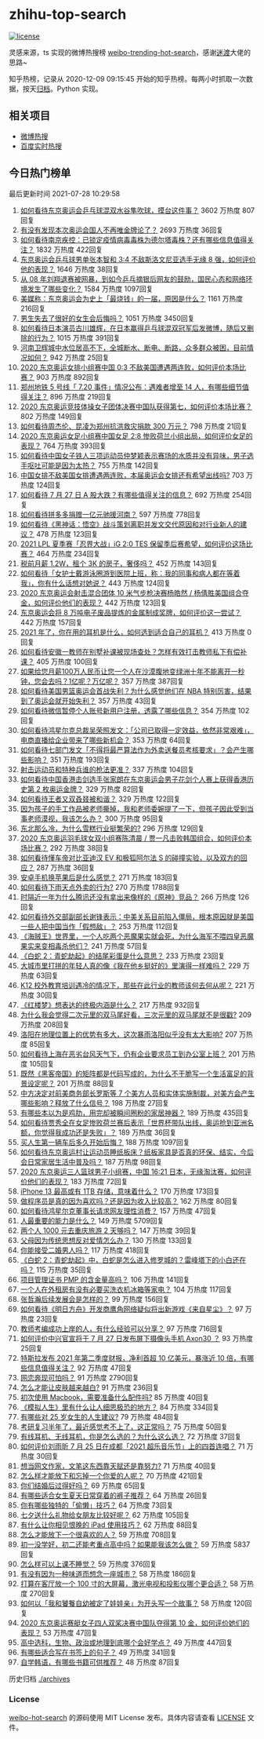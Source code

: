 # zhihu-top-search

[![license](https://img.shields.io/github/license/Arrackisarookie/zhihu-top-search)](https://github.com/Arrackisarookie/zhihu-top-search/blob/master/LICENSE)

灵感来源，ts 实现的微博热搜榜 [weibo-trending-hot-search](https://github.com/justjavac/weibo-trending-hot-search)，感谢[迷渡](https://github.com/justjavac)大佬的思路~

知乎热榜，记录从 2020-12-09 09:15:45 开始的知乎热榜。每两小时抓取一次数据，按天[归档](./archives)。Python 实现。

## 相关项目
+ [微博热搜](https://github.com/Arrackisarookie/weibo-hot-search)
+ [百度实时热搜](https://github.com/Arrackisarookie/baidu-hot-search)

## 今日热门榜单

<!-- Rank Begin -->

最后更新时间 2021-07-28 10:29:58

1. [如何看待东京奥运会乒乓球混双水谷隼吹球，摸台这件事？](https://www.zhihu.com/question/475145975) 3602 万热度 807回复
1. [有没有发现本次奥运会国人不再唯金牌论了？](https://www.zhihu.com/question/474810157) 2693 万热度 36回复
1. [如何看待南京疾控：已锁定疫情病毒毒株为德尔塔毒株？还有哪些信息值得关注？](https://www.zhihu.com/question/475247957) 1832 万热度 422回复
1. [东京奥运会乒乓球男单张本智和 3:4 不敌斯洛文尼亚选手无缘 8 强，如何评价他的表现？](https://www.zhihu.com/question/475390740) 1646 万热度 38回复
1. [从 08 年刘翔退赛被网暴，到如今乒乓摘银后网友的鼓励，国民心态和网络环境发生了哪些变化？](https://www.zhihu.com/question/475185967) 1584 万热度 1097回复
1. [美媒称：东京奥运会为史上「最烧钱」的一届，原因是什么？](https://www.zhihu.com/question/475123416) 1161 万热度 216回复
1. [男生失去了很好的女生会后悔吗？](https://www.zhihu.com/question/329545868) 1051 万热度 3450回复
1. [如何看待日本演员古川雄辉，在日本赢得乒乓球混双冠军后发微博，随后又删除的行为？](https://www.zhihu.com/question/475225346) 1015 万热度 391回复
1. [河南卫辉城中水位居高不下，全城断水、断电、断路，众多群众被困，目前情况如何？](https://www.zhihu.com/question/475343580) 942 万热度 25回复
1. [2020 东京奥运女排小组赛中国 0:3 不敌美国遭遇两连败，如何评价本场比赛？](https://www.zhihu.com/question/475232626) 903 万热度 892回复
1. [郑州地铁 5 号线「 7.20 事件」情况公布：遇难者增至 14 人，有哪些细节值得关注？](https://www.zhihu.com/question/475284357) 896 万热度 219回复
1. [2020 东京奥运竞技体操女子团体决赛中国队获得第七，如何评价本场比赛？](https://www.zhihu.com/question/475381070) 802 万热度 149回复
1. [如何看待周杰伦、昆凌为郑州抗洪救灾捐款 300 万元？](https://www.zhihu.com/question/475171933) 798 万热度 21回复
1. [2020 东京奥运女足小组赛中国女足 2:8 惨败荷兰小组出局，如何评价女足的表现？](https://www.zhihu.com/question/475391452) 764 万热度 393回复
1. [如何看待中国女子铁人三项运动员仲梦颖表示赛场的水质并没有异味，男子选手呕吐可能是因为太热？](https://www.zhihu.com/question/475406361) 755 万热度 142回复
1. [中国女排不敌美国女排遭遇两连败，本届奥运会女排还有希望出线吗?](https://www.zhihu.com/question/475270870) 703 万热度 124回复
1. [如何看待 7 月 27 日 A 股大跌？有哪些值得关注的信息？](https://www.zhihu.com/question/475310268) 692 万热度 254回复
1. [如何看待拼多多捐赠一亿元驰援河南？](https://www.zhihu.com/question/473963651) 597 万热度 778回复
1. [如何看待《黑神话：悟空》战斗策划离职并发文交代原因和对行业新人的建议？](https://www.zhihu.com/question/474908844) 478 万热度 123回复
1. [2021 LPL 夏季赛「忍界大战」iG 2:0 TES 保留季后赛希望，如何评价这场比赛？](https://www.zhihu.com/question/475283649) 464 万热度 234回复
1. [税前月薪 1.2W，租个 3K 的房子，奢侈吗？](https://www.zhihu.com/question/470755124) 452 万热度 143回复
1. [如何看待「女护士戴游泳圈游到医院上班，称：我的同事和病人都在等着我」，你有什么话想对她说？](https://www.zhihu.com/question/475238568) 443 万热度 124回复
1. [2020 东京奥运会射击混合团体 10 米气步枪决赛杨皓然 / 杨倩胜美国组合夺金，如何评价他们的表现？](https://www.zhihu.com/question/475309141) 442 万热度 123回复
1. [东京奥运会将 8 万吨电子废品提炼的金属制成奖牌，如何评价这一尝试？](https://www.zhihu.com/question/474716915) 442 万热度 157回复
1. [2021 年了，你在用的耳机是什么，如何选到适合自己的耳机？](https://www.zhihu.com/special/1400881765305606144) 413 万热度 0回复
1. [如何看待安徽一教师在别墅补课被现场查处？怎样有效打击教师私下有偿补课？](https://www.zhihu.com/question/475421091) 405 万热度 100回复
1. [如果给您月薪100万人民币让您一个人在沙漠腹地变绿洲十年不能离开一秒钟，您会去吗？1亿呢？万亿呢？](https://www.zhihu.com/question/472905672) 357 万热度 387回复
1. [如何看待美国男篮奥运会首战失利？为什么感觉他们在 NBA 特别厉害，结果到了奥运会就开始失利？](https://www.zhihu.com/question/474990207) 357 万热度 43回复
1. [如何看待微信暂停个人账号新用户注册，透露了哪些信息？](https://www.zhihu.com/question/475208084) 354 万热度 102回复
1. [如何看待鸿星尔克总裁吴荣照发文：「公司已取得一定效益，依然非常艰难」，电商直播给企业带来了哪些新机会？](https://www.zhihu.com/question/474780787) 353 万热度 64回复
1. [如何看待七部门发文「不得将最严算法作为外卖送餐员考核要求」？会产生哪些影响？](https://www.zhihu.com/question/475094320) 351 万热度 193回复
1. [射击运动员和特种兵谁的枪法更准？](https://www.zhihu.com/question/469107554) 337 万热度 104回复
1. [如何看待中国香港击剑选手张家朗在东京奥运会男子花剑个人赛上获得香港历史第 2 枚奥运金牌？](https://www.zhihu.com/question/475134808) 329 万热度 82回复
1. [如何看待王者又双叒叕被和谐？](https://www.zhihu.com/question/471580711) 329 万热度 122回复
1. [因为孩子的手工作品被老师撕掉，我和老师委婉提了一下，但孩子因此受到当事老师漠视，我该怎么办？](https://www.zhihu.com/question/474117690) 300 万热度 95回复
1. [东北那么冷，为什么雪糕行业挺繁荣的?](https://www.zhihu.com/question/412600971) 296 万热度 129回复
1. [2020 东京奥运羽毛球女双小组赛陈清晨 / 贾一凡击败韩国组合，如何评价本场比赛？](https://www.zhihu.com/question/475253515) 292 万热度 38回复
1. [如何看待懂车帝对比亚迪汉 EV 和极狐阿尔法 S 的碰撞实验，以及双方的回应？](https://www.zhihu.com/question/475036515) 287 万热度 36回复
1. [安卓手机换苹果后是什么感觉？](https://www.zhihu.com/question/313732168) 271 万热度 183回复
1. [如何看待下雨天点外卖的行为?](https://www.zhihu.com/question/474815657) 270 万热度 1788回复
1. [时隔近一年为什么腾讯还没有拿出来像样的《原神》竞品？](https://www.zhihu.com/question/473981288) 266 万热度 126回复
1. [如何看待外交部副部长谢锋表示：中美关系目前陷入僵局，根本原因就是美国一些人把中国当作「假想敌」？](https://www.zhihu.com/question/474996051) 253 万热度 112回复
1. [《海贼王》世界里，一个人吃两个恶魔果实就会死，为什么海军不喂四皇恶魔果实来变相毒杀他们？](https://www.zhihu.com/question/469908655) 241 万热度 57回复
1. [《白蛇 2：青蛇劫起》的结尾彩蛋是什么意思？](https://www.zhihu.com/question/474379083) 233 万热度 23回复
1. [大城市里打拼的年轻人真的像《我在他乡挺好的》里演得一样难吗？](https://www.zhihu.com/question/473665579) 229 万热度 63回复
1. [K12 校外教育培训遇冷的情况下，那些在此行业的教师该何去何从呢？](https://www.zhihu.com/question/474516351) 221 万热度 30回复
1. [《红楼梦》想表达的终极内涵是什么？](https://www.zhihu.com/question/54833966) 217 万热度 932回复
1. [为什么我会觉得二次元里的双马尾好看，三次元里的双马尾就不是很戳?](https://www.zhihu.com/question/449620519) 209 万热度 208回复
1. [洛阳在地理位置上的优势有多大，这次暴雨洛阳似乎没有太大影响?](https://www.zhihu.com/question/474171360) 207 万热度 85回复
1. [如何看待上海在恶劣台风天气下，仍有企业要求员工到办公室上班？](https://www.zhihu.com/question/474850575) 201 万热度 105回复
1. [既然《黑客帝国》的矩阵都是代码写成的，为什么不干脆写一个生活富足的背景设定呢？](https://www.zhihu.com/question/472297446) 201 万热度 88回复
1. [中方决定对前美商务部长罗斯等 7 个美方人员和实体实施制裁，对美方会产生哪些影响？释放了什么信号？](https://www.zhihu.com/question/474551272) 198 万热度 27回复
1. [有哪些本以为是鸡肋，用完却被瞬间圈粉的家居神器？](https://www.zhihu.com/question/359026960) 189 万热度 435回复
1. [如何看待贾秀全在女足惨败荷兰赛后表示「世界杯带队出线，奥运抢到亚洲名额，你觉得我成功还是失败」？](https://www.zhihu.com/question/475423188) 189 万热度 36回复
1. [买人生第一辆车后多久开始后悔？](https://www.zhihu.com/question/354985985) 188 万热度 1097回复
1. [如何看待东京奥运村让运动员睡纸板床？纸板家具是否真的环保、结实，今后会日常家居生活中普及吗？](https://www.zhihu.com/question/474231487) 187 万热度 98回复
1. [2020 东京奥运三人篮球男子小组赛，中国 16:21 日本，无缘淘汰赛，如何评价他们的表现？](https://www.zhihu.com/question/475299774) 183 万热度 72回复
1. [iPhone 13 最高或有 1TB 存储，意味着什么？](https://www.zhihu.com/question/474158639) 170 万热度 173回复
1. [做程序员是真的因为喜欢吗？还是因为收入比较高？](https://www.zhihu.com/question/473184827) 162 万热度 80回复
1. [如何看待鸿星尔克董事长请求网友理性消费？](https://www.zhihu.com/question/474886857) 157 万热度 47回复
1. [人最重要的能力是什么？](https://www.zhihu.com/question/19602183) 149 万热度 5709回复
1. [两个人 1000 元去重庆旅游 2 天够吗？](https://www.zhihu.com/question/472417007) 147 万热度 39回复
1. [父母因为传统思想反对爱情怎么办？](https://www.zhihu.com/question/475176450) 130 万热度 133回复
1. [你能接受二婚男人吗？](https://www.zhihu.com/question/414614768) 117 万热度 418回复
1. [《白蛇 2：青蛇劫起》中，白蛇是怎么进入修罗城的？雷峰塔下的小白还在吗？](https://www.zhihu.com/question/474347389) 115 万热度 35回复
1. [项目管理证书 PMP 的含金量高吗？](https://www.zhihu.com/question/331423016) 106 万热度 141回复
1. [一个人在外租房有没有必要买洗衣机冰箱等家电？](https://www.zhihu.com/question/309052383) 104 万热度 117回复
1. [张哲瀚后续发展会是怎样的？](https://www.zhihu.com/question/453445712) 99 万热度 156回复
1. [如何看待《明日方舟》开发商鹰角网络疑似将出新游戏《来自星尘》？](https://www.zhihu.com/question/475250299) 97 万热度 23回复
1. [教师考编成功上岸的人，有什么经验可以分享？](https://www.zhihu.com/question/310523389) 97 万热度 716回复
1. [如何评价中兴官宣将于 7 月 27 日发布屏下摄像头手机 Axon30 ？](https://www.zhihu.com/question/473225793) 93 万热度 25回复
1. [特斯拉发布 2021 年第二季度财报，净利首超 10 亿美元，暴涨近 10 倍，有哪些信息值得关注？](https://www.zhihu.com/question/475033354) 92 万热度 47回复
1. [网恋奔现可怕吗？](https://www.zhihu.com/question/313443372) 91 万热度 2790回复
1. [怎么才能让皮肤越来越白?](https://www.zhihu.com/question/458127901) 91 万热度 236回复
1. [初次使用 Macbook，需要准备什么配件吗?](https://www.zhihu.com/question/465162429) 85 万热度 40回复
1. [《模拟人生》里有什么让人细思极恐的地方？](https://www.zhihu.com/question/264106033) 84 万热度 334回复
1. [有哪些对 25 岁女生的人生建议?](https://www.zhihu.com/question/447599541) 79 万热度 484回复
1. [考研复习半年了，最近感觉考不上了，这正常吗？](https://www.zhihu.com/question/472670190) 75 万热度 50回复
1. [有线耳机、无线耳机，你是怎么选的？为什么这么选？](https://www.zhihu.com/question/473478886) 72 万热度 37回复
1. [如何评价刘雨昕 7 月 25 日在成都「2021 超乐音乐节」上的四首连唱？](https://www.zhihu.com/question/474896745) 71 万热度 30回复
1. [想当网文作家，文笔这东西靠天赋还是靠努力?](https://www.zhihu.com/question/473657862) 71 万热度 40回复
1. [怎么样才能放下和忘掉一个你爱的人呢？](https://www.zhihu.com/question/472678315) 70 万热度 421回复
1. [你们结婚后过得好吗？](https://www.zhihu.com/question/474091104) 69 万热度 65回复
1. [有哪些适合女生夏天日常穿着的裤子推荐？](https://www.zhihu.com/question/61304354) 64 万热度 26回复
1. [你有哪些独特的「偷懒」技巧？](https://www.zhihu.com/question/475087174) 64 万热度 73回复
1. [七夕送什么礼物给女朋友比较好呢？](https://www.zhihu.com/question/34524616) 62 万热度 105回复
1. [有什么让你相见恨晚的 iPad 使用技巧？](https://www.zhihu.com/question/35209973) 62 万热度 88回复
1. [怎么才能放下一个很喜欢的人？](https://www.zhihu.com/question/464945624) 59 万热度 708回复
1. [初一没学好，初二还能考重点高中吗？如果能我该怎么做？](https://www.zhihu.com/question/461543465) 59 万热度 5837回复
1. [怎么样可以上课不睡觉？](https://www.zhihu.com/question/471614673) 59 万热度 376回复
1. [有没有因为一种味道而想念一座城市？](https://www.zhihu.com/question/466159247) 58 万热度 186回复
1. [打算在客厅放一个 100 寸的大屏幕，激光电视和投影仪哪个更合适？](https://www.zhihu.com/question/441824735) 58 万热度 270回复
1. [如何以「我和饕餮自幼被定了娃娃亲」为开头写一个故事？](https://www.zhihu.com/question/443517569) 58 万热度 120回复
1. [2020 东京奥运赛艇女子四人双桨决赛中国队夺得第 10 金，如何评价她们的表现？](https://www.zhihu.com/question/475488344) 53 万热度 47回复
1. [高中选科，生物、政治或地理到底哪个会好学点？](https://www.zhihu.com/question/474761003) 49 万热度 447回复
1. [有哪些适合写在书签上的句子？](https://www.zhihu.com/question/354166347) 49 万热度 341回复
1. [自学韩语，有哪些书籍可供推荐？](https://www.zhihu.com/question/20972662) 48 万热度 87回复
<!-- Rank End -->

历史归档 [./archives](./archives)

### License

[weibo-hot-search](https://github.com/Arrackisarookie/zhihu-top-search) 的源码使用 MIT License 发布。具体内容请查看 [LICENSE](./LICENSE) 文件。
